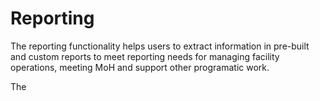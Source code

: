 # Reporting 
The reporting functionality helps users to extract information in pre-built and custom reports to meet reporting needs for managing facility operations, meeting MoH and support other programatic work.

The 
